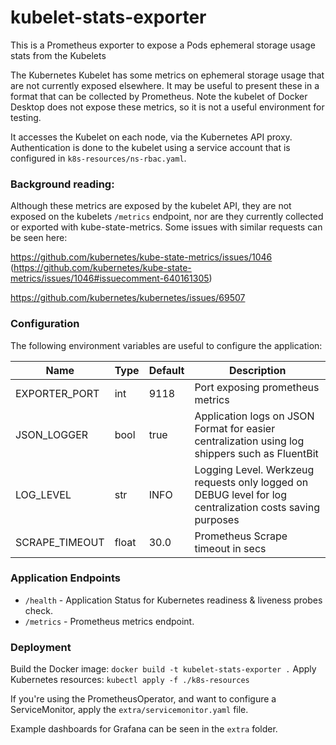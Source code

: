 # kubelet-stats-exporter
This is a Prometheus exporter to expose a Pods ephemeral storage usage stats from the Kubelets

The Kubernetes Kubelet has some metrics on ephemeral storage usage that are not currently exposed elsewhere. It may be useful to present these in a format that can be collected by Prometheus. Note the kubelet of Docker Desktop does not expose these metrics, so it is not a useful environment for testing.

It accesses the Kubelet on each node, via the Kubernetes API proxy. Authentication is done to the kubelet using a service account that is configured in `k8s-resources/ns-rbac.yaml`.

### Background reading:

Although these metrics are exposed by the kubelet API, they are not exposed on the kubelets `/metrics` endpoint, nor are they currently collected or exported with kube-state-metrics. Some issues with similar requests can be seen here:

https://github.com/kubernetes/kube-state-metrics/issues/1046 (https://github.com/kubernetes/kube-state-metrics/issues/1046#issuecomment-640161305)

https://github.com/kubernetes/kubernetes/issues/69507

### Configuration

The following environment variables are useful to configure the application:

|Name|Type|Default|Description|
|--|--|--|--|
|EXPORTER_PORT|int|9118|Port exposing prometheus metrics|
|JSON_LOGGER|bool|true|Application logs on JSON Format for easier centralization using log shippers such as FluentBit|
|LOG_LEVEL|str|INFO|Logging Level. Werkzeug requests only logged on DEBUG level for log centralization costs saving purposes|
|SCRAPE_TIMEOUT|float|30.0|Prometheus Scrape timeout in secs|

### Application Endpoints

- `/health` - Application Status for Kubernetes readiness & liveness probes check.
- `/metrics` - Prometheus metrics endpoint.

### Deployment

Build the Docker image: `docker build -t kubelet-stats-exporter .`
Apply Kubernetes resources: `kubectl apply -f ./k8s-resources `

If you're using the PrometheusOperator, and want to configure a ServiceMonitor, apply the `extra/servicemonitor.yaml` file.

Example dashboards for Grafana can be seen in the `extra` folder.
